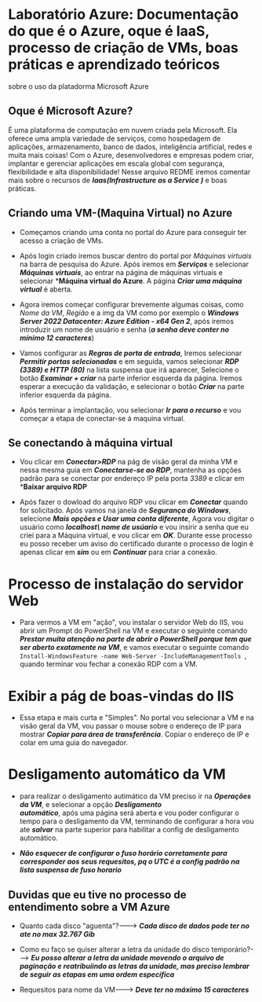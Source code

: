# Laboratório Azure: Documentação do que é o Azure, oque é IaaS, processo de criação de VMs, boas práticas e aprendizado teóricos 
  sobre o uso da platadorma Microsoft Azure

## Oque é Microsoft Azure?
   É uma plataforma de computação em nuvem criada pela Microsoft. Ela oferece uma ampla variedade de  serviços, 
   como hospedagem de aplicações, armazenamento, banco de dados, inteligência artificial, redes e muita mais coisas! Com o Azure, 
   desenvolvedores e empresas podem criar, implantar e gerenciar aplicações em escala global com segurança, flexibilidade e alta 
   disponibilidade! Nesse arquivo REDME iremos comentar mais sobre o recursos de ***Iaas(Infrastructure as a Service )*** e boas 
   práticas.

  ## Criando uma VM-(Maquina Virtual) no Azure

*  Começamos criando uma conta no portal do Azure para conseguir ter acesso a criação de VMs.

*  Após login criado iremos buscar dentro do portal por _Máquinas virtuais_ na barra de pesquisa do Azure. Após iremos em 
     ***Serviços*** e selecionar ***Máquinas virtuais***, ao entrar na página de máquinas virtuais e selecionar ***Máquina virtual 
     do Azure**. A página ***Criar uma máquina virtual*** é aberta.
     

*  Agora iremos começar configurar brevemente algumas coisas, como _Nome da VM_, _Região_ e a img da VM como por exemplo o 
     ***Windows Server 2022 Datacenter: Azure Edition - x64 Gen 2***, após iremos introduzir um nome de usuário e senha (***a senha 
     deve conter no mínimo 12 caracteres***)

*  Vamos configurar as ***Regras de porta de entrada***, Iremos selecionar ***Permitir portas selecionadas*** e em seguida, vamos 
     selecionar ***RDP (3389) e HTTP (80)*** na lista suspensa que irá aparecer, Selecione o botão ***Examinar + criar*** na parte 
     inferior esquerda da página. Iremos esperar a execução da validação, e selecionar o botão ***Criar*** na parte inferior 
     esquerda da página.
     

*  Após terminar a implantação, vou selecionar ***Ir para o recurso*** e vou começar a etapa de conectar-se á maquina virtual.

## Se conectando à máquina virtual

*  Vou clicar em ***Conectar>RDP*** na pág de visão geral da minha VM e nessa mesma guia em ***Conectarse-se ao RDP***, mantenha as 
    opções padrão para se conectar por endereço IP pela porta _3389_ e clicar em ***Baixar arquivo RDP**

*  Após fazer o dowload do arquivo RDP vou clicar em ***Conectar*** quando for solicitado. Após vamos na janela de ***Segurança do 
    Windows***, selecione ***Mais opções e Usar uma conta diferente***, Agora vou digitar o usuário como ***localhost\ nome de 
    usúario*** e vou insirir a senha que eu criei para a Máquina virtual, e vou clicar em ***OK***. Durante esse processo eu posso 
    receber um aviso do certificado durante o processo de login é apenas clicar em ***sim*** ou em ***Continuar*** para criar a 
    conexão.
    
 # Processo de instalação do servidor Web

*   Para vermos a VM em "ação", vou instalar o servidor Web do IIS, vou abrir um Prompt do PowerShell na VM e executar o seguinte 
     comando ***Prestar muita atenção na parte de abrir o PowerShell porque tem que ser aberto exatamente na VM***, e vamos executar 
     o seguinte comando ```Install-WindowsFeature -name Web-Server -IncludeManagementTools ```, quando terminar vou fechar a conexão 
     RDP com a VM.

  # Exibir a pág de boas-vindas do IIS

*   Essa etapa e mais curta e "Simples". No portal vou selecionar a VM e na visão geral da VM, vou passar o mouse sobre o endereço       de IP para mostrar ***Copiar para área de transferência***. Copiar o endereço de IP e colar em uma guia do navegador.

  # Desligamento automático da VM

*    para realizar o desligamento autimático da VM  preciso ir na ***Operações da VM***, e selecionar a opção ***Desligamento       
     automático***, após uma página será aberta e vou poder configurar o tempo para o desligamento da VM, terminando de configurar a      hora vou ate ***salvar*** na parte superior para habilitar a config de desligamento automático.

*  ***Não esquecer de configurar o fuso horário corretamente para corresponder aos seus requesitos, pq o UTC é a config padrão na lista suspensa de fuso horario***


## Duvidas que eu tive no processo de entendimento sobre a VM Azure

* Quanto cada disco "aguenta"?---> ***Cada disco de dados pode ter no ate no max 32.767 Gib*** 

* Como eu faço se quiser alterar a letra da unidade do disco temporário?---> ***Eu posso alterar a letra da unidade movendo o arquivo de paginação e reatribuiindo as letras da unidade, mas preciso lembrar de seguir as etapas em uma ordem específica***
  

* Requesitos para nome da VM---> ***Deve ter no máximo 15 caracteres***


